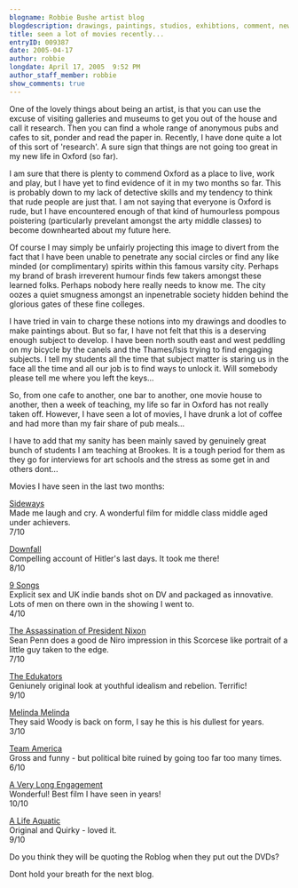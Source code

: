 ```yaml
---
blogname: Robbie Bushe artist blog
blogdescription: drawings, paintings, studios, exhibtions, comment, news as they happen to Robbie Bushe
title: seen a lot of movies recently...
entryID: 009387
date: 2005-04-17
author: robbie
longdate: April 17, 2005  9:52 PM
author_staff_member: robbie
show_comments: true
---
```


<p>One of the lovely things about being an artist, is that you can use the excuse of visiting galleries and museums to get you out of the house and call it research. Then you can find a whole range of anonymous pubs and cafes to sit, ponder and read the paper in. Recently, I have done quite a lot of this sort of 'research'. A sure sign that things are not going too great in my new life in Oxford (so far).</p>

<p>I am sure that there is plenty to commend Oxford as a place to live, work and play, but I have yet to find evidence of it in my two months so far. This is probably down to my lack of detective skills and my tendency to think that rude people are just that. I am not saying that everyone is Oxford is rude, but I have encountered enough of that kind of humourless pompous poistering (particularly prevelant amongst the arty middle classes) to become downhearted about my future here.</p>

<p>Of course I may simply be unfairly projecting this image to divert from the fact that I have been unable to penetrate any social circles or find any like minded (or complimentary) spirits within this famous varsity city. Perhaps my brand of brash irreverent humour finds few takers amongst these learned folks. Perhaps nobody here really needs to know me. The city oozes a quiet smugness amongst an inpenetrable society hidden behind the glorious gates of these fine colleges. </p>

<p>I have tried in vain to charge these notions into my drawings and doodles to make paintings about. But so far, I have not felt that this is a deserving enough subject to develop.  I have been north south east and west peddling on my bicycle by the canels and the Thames/Isis trying to find engaging subjects. I tell my students all the time that subject matter is staring us in the face all the time and all our job is to find ways to unlock it. Will somebody please tell me where you left the keys...</p>

<p>So, from one cafe to another, one bar to another, one movie house to another, then a week of teaching, my life so far in Oxford has not really taken off. However, I have seen a lot of movies, I have drunk a lot of coffee and had more than my fair share of pub meals...</p>

<p>I have to add that my sanity has been mainly saved by genuinely great bunch of students I am teaching at Brookes. It is a tough period for them as they go for interviews for art schools and the stress as some get in and others dont...</p>

<p>Movies I have seen in the last two months:</p>

<p><a href="http://www2.foxsearchlight.com/sideways/">Sideways</a><br />
Made me laugh and cry. A wonderful film for middle class middle aged under achievers.<br />
7/10</p>

<p><a href="http://www.downfallthefilm.com/">Downfall</a><br />
Compelling account of Hitler's last days. It took me there!<br />
8/10</p>

<p><a href="http://www.tiscali.co.uk/events/2005/9songs/main.html">9 Songs</a><br />
Explicit sex and UK indie bands shot on DV and packaged as innovative. Lots of men on there own in the showing I went to.<br />
4/10</p>

<p><a href="http://www.imdb.com/title/tt0364961/">The Assassination of President Nixon</a><br />
Sean Penn does a good de Niro impression in this Scorcese like portrait of a little guy taken to the edge.<br />
7/10</p>

<p><a href="http://www.theedukators.com/">The Edukators</a><br />
Geniunely original look at youthful idealism and rebelion. Terrific!<br />
9/10</p>

<p><a href="http://www2.foxsearchlight.com/melindaandmelinda/">Melinda Melinda</a><br />
They said Woody is back on form, I say he this is his dullest for years.<br />
3/10</p>

<p><a href="http://www.teamamericamovie.com/">Team America</a><br />
Gross and funny - but political bite ruined by going too far too many times.<br />
6/10</p>

<p><a href="http://wip.warnerbros.com/avle/">A Very Long Engagement</a><br />
Wonderful! Best film I have seen in years! <br />
10/10</p>

<p><a href="http://www.imdb.com/title/tt0362270/">A Life Aquatic</a><br />
Original and Quirky - loved it.<br />
9/10</p>

<p>Do you think they will be quoting the Roblog when they put out the <span class="caps">DVD</span>s?</p>

<p>Dont hold your breath for the next blog.</p>

